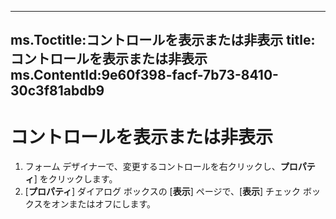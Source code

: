 

---
ms.Toctitle:コントロールを表示または非表示
title:コントロールを表示または非表示
ms.ContentId:9e60f398-facf-7b73-8410-30c3f81abdb9
---
# コントロールを表示または非表示





1. フォーム デザイナーで、変更するコントロールを右クリックし、**プロパティ**] をクリックします。
2. [**プロパティ**] ダイアログ ボックスの [**表示**] ページで、[**表示**] チェック ボックスをオンまたはオフにします。 






